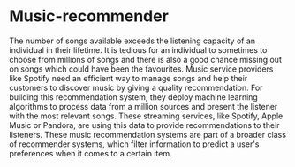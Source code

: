 # Music-recommender
The number of songs available exceeds the listening capacity of an individual in their lifetime. It is tedious for an individual to sometimes to choose from millions of songs and there is also a good chance missing out on songs which could have been the favourites.
Music service providers like Spotify need an efficient way to manage songs and help their customers to discover music by giving a quality recommendation. For building this recommendation system, they deploy machine learning algorithms to process data from a million sources and present the listener with the most relevant songs.
These streaming services, like Spotify, Apple Music or Pandora, are using this data to provide recommendations to their listeners. These music recommendation systems are part of a broader class of recommender systems, which filter information to predict a user's preferences when it comes to a certain item.

